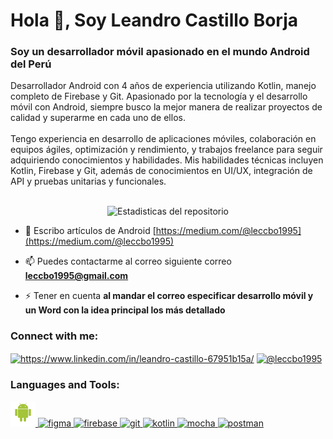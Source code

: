 <h1>Hola 👋, Soy Leandro Castillo Borja</h1>
<h3>Soy un desarrollador móvil apasionado en el mundo Android del Perú</h3>
<p>Desarrollador Android con 4 años de experiencia utilizando Kotlin, manejo completo de Firebase y Git. Apasionado por la tecnología y el desarrollo móvil con Android, siempre busco la mejor manera de realizar proyectos de calidad y superarme en cada uno de ellos.
<br/><br/>
Tengo experiencia en desarrollo de aplicaciones móviles, colaboración en equipos ágiles, optimización y rendimiento, y trabajos freelance para seguir adquiriendo conocimientos y habilidades. Mis habilidades técnicas incluyen Kotlin, Firebase y Git, además de conocimientos en UI/UX, integración de API y pruebas unitarias y funcionales.</p>
<br/>
<div align="center">
  <img src="https://github-readme-stats.vercel.app/api?username=leandro1995&show_icons=true&theme=cobalt&custom_title=Estadisticas%20del%20repositorio" alt="Estadisticas del repositorio">
</div>

- 📝 Escribo artículos de Android [https://medium.com/@leccbo1995](https://medium.com/@leccbo1995)

- 📫 Puedes contactarme al correo siguiente correo **leccbo1995@gmail.com**

- ⚡ Tener en cuenta **al mandar el correo especificar desarrollo móvil y un Word con la idea principal los más detallado**

<h3 align="left">Connect with me:</h3>
<p align="left">
<a href="https://linkedin.com/in/https://www.linkedin.com/in/leandro-castillo-67951b15a/" target="blank"><img align="center" src="https://raw.githubusercontent.com/rahuldkjain/github-profile-readme-generator/master/src/images/icons/Social/linked-in-alt.svg" alt="https://www.linkedin.com/in/leandro-castillo-67951b15a/" height="30" width="40" /></a>
<a href="https://medium.com/@leccbo1995" target="blank"><img align="center" src="https://raw.githubusercontent.com/rahuldkjain/github-profile-readme-generator/master/src/images/icons/Social/medium.svg" alt="@leccbo1995" height="30" width="40" /></a>
</p>

<h3 align="left">Languages and Tools:</h3>
<p align="left"> <a href="https://developer.android.com" target="_blank" rel="noreferrer"> <img src="https://raw.githubusercontent.com/devicons/devicon/master/icons/android/android-original-wordmark.svg" alt="android" width="40" height="40"/> </a> <a href="https://www.figma.com/" target="_blank" rel="noreferrer"> <img src="https://www.vectorlogo.zone/logos/figma/figma-icon.svg" alt="figma" width="40" height="40"/> </a> <a href="https://firebase.google.com/" target="_blank" rel="noreferrer"> <img src="https://www.vectorlogo.zone/logos/firebase/firebase-icon.svg" alt="firebase" width="40" height="40"/> </a> <a href="https://git-scm.com/" target="_blank" rel="noreferrer"> <img src="https://www.vectorlogo.zone/logos/git-scm/git-scm-icon.svg" alt="git" width="40" height="40"/> </a> <a href="https://kotlinlang.org" target="_blank" rel="noreferrer"> <img src="https://www.vectorlogo.zone/logos/kotlinlang/kotlinlang-icon.svg" alt="kotlin" width="40" height="40"/> </a> <a href="https://mochajs.org" target="_blank" rel="noreferrer"> <img src="https://www.vectorlogo.zone/logos/mochajs/mochajs-icon.svg" alt="mocha" width="40" height="40"/> </a> <a href="https://postman.com" target="_blank" rel="noreferrer"> <img src="https://www.vectorlogo.zone/logos/getpostman/getpostman-icon.svg" alt="postman" width="40" height="40"/> </a> </p>
